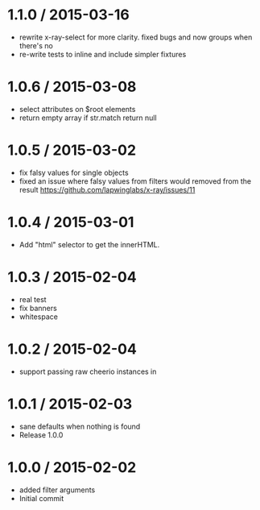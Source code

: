 
1.1.0 / 2015-03-16
==================

  * rewrite x-ray-select for more clarity. fixed bugs and now groups when there's no
  * re-write tests to inline and include simpler fixtures

1.0.6 / 2015-03-08
==================

  * select attributes on $root elements
  * return empty array if str.match return null

1.0.5 / 2015-03-02
==================

  * fix falsy values for single objects
  * fixed an issue where falsy values from filters would removed from the result https://github.com/lapwinglabs/x-ray/issues/11

1.0.4 / 2015-03-01
==================

  * Add "html" selector to get the innerHTML.

1.0.3 / 2015-02-04
==================

  * real test
  * fix banners
  * whitespace

1.0.2 / 2015-02-04
==================

  * support passing raw cheerio instances in

1.0.1 / 2015-02-03
==================

  * sane defaults when nothing is found
  * Release 1.0.0

1.0.0 / 2015-02-02
==================

  * added filter arguments
  * Initial commit
